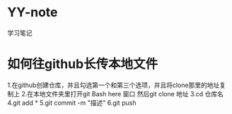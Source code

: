 # YY-note
学习笔记

# 如何往github长传本地文件
  1.在github创建仓库，并且勾选第一个和第三个选项，并且将clone那里的地址复制上
  2.在本地文件夹里打开git Bash here 窗口 然后git clone 地址
  3.cd 仓库名
  4.git add *
  5.git commit -m "描述"
  6.git push
